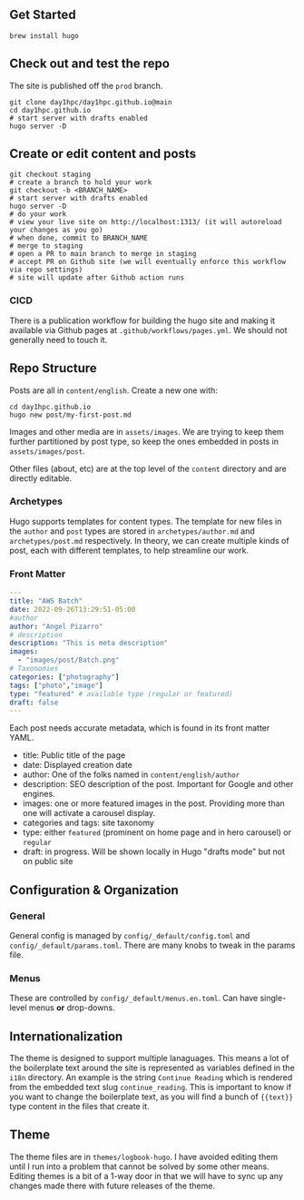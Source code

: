## Get Started

```shell
brew install hugo
```

## Check out and test the repo

The site is published off the `prod` branch. 

```shell
git clone day1hpc/day1hpc.github.io@main
cd day1hpc.github.io
# start server with drafts enabled
hugo server -D
```

## Create or edit content and posts
```shell
git checkout staging
# create a branch to hold your work
git checkout -b <BRANCH_NAME>
# start server with drafts enabled
hugo server -D
# do your work
# view your live site on http://localhost:1313/ (it will autoreload your changes as you go)
# when done, commit to BRANCH_NAME
# merge to staging
# open a PR to main branch to merge in staging 
# accept PR on Github site (we will eventually enforce this workflow via repo settings)
# site will update after Github action runs
```

### CICD

There is a publication workflow for building the hugo site and making it available via Github pages at `.github/workflows/pages.yml`. We should not generally need to touch it.

## Repo Structure

Posts are all in `content/english`. Create a new one with: 

```shell
cd day1hpc.github.io
hugo new post/my-first-post.md
```

Images and other media are in `assets/images`. We are trying to keep them further partitioned by post type, so keep the ones embedded in posts in `assets/images/post`.

Other files (about, etc) are at the top level of the `content` directory and are directly editable. 

### Archetypes

Hugo supports templates for content types. The template for new files in the `author` and `post` types are stored in `archetypes/author.md` and `archetypes/post.md` respectively. In theory, we can create multiple kinds of post, each with different templates, to help streamline our work. 

### Front Matter

```yaml
---
title: "AWS Batch"
date: 2022-09-26T13:29:51-05:00
#author
author: "Angel Pizarro"
# description
description: "This is meta description"
images:
  - "images/post/Batch.png"
# Taxonomies
categories: ["photography"]
tags: ["photo","image"]
type: "featured" # available type (regular or featured)
draft: false
---
```

Each post needs accurate metadata, which is found in its front matter YAML. 
* title: Public title of the page
* date: Displayed creation date
* author: One of the folks named in `content/english/author`
* description: SEO description of the post. Important for Google and other engines. 
* images: one or more featured images in the post. Providing more than one will activate a carousel display.
* categories and tags: site taxonomy
* type: either `featured` (prominent on home page and in hero carousel) or `regular`
* draft: in progress. Will be shown locally in Hugo "drafts mode" but not on public site

## Configuration & Organization

### General

General config is managed by `config/_default/config.toml` and `config/_default/params.toml`.  There are many knobs to tweak in the params file.

### Menus

These are controlled by `config/_default/menus.en.toml`. Can have single-level menus **or** drop-downs.

## Internationalization

The theme is designed to support multiple lanaguages. This means a lot of the boilerplate text around the site is represented as variables defined in the `i18n` directory. An example is the string `Continue Reading` which is rendered from the embedded text slug `continue_reading`. This is important to know if you want to change the boilerplate text, as you will find a bunch of `{{text}}` type content in the files that create it.


## Theme

The theme files are in `themes/logbook-hugo`. I have avoided editing them until I run into a problem that cannot be solved by some other means. Editing themes is a bit of a 1-way door in that we will have to sync up any changes made there with future releases of the theme. 

